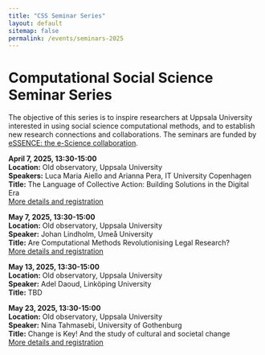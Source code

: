 ```yaml
---
title: "CSS Seminar Series"
layout: default
sitemap: false
permalink: /events/seminars-2025
---
```


# Computational Social Science Seminar Series

The objective of this series is to inspire researchers at Uppsala University interested in using social science computational methods, and to establish new research connections and collaborations. The seminars are funded by [eSSENCE: the e-Science collaboration](https://www.essenceofescience.se/w/es/).

**April 7, 2025, 13:30-15:00**  
**Location:** Old observatory, Uppsala University  
**Speakers:** Luca Maria Aiello and Arianna Pera, IT University Copenhagen  
**Title:** The Language of Collective Action: Building Solutions in the Digital Era  
[More details and registration](https://uucsslab.github.io/events/seminars-2025/aiello)  

**May 7, 2025, 13:30-15:00**  
**Location:** Old observatory, Uppsala University  
**Speaker:** Johan Lindholm, Umeå University  
**Title:** Are Computational Methods Revolutionising Legal Research?  
[More details and registration](https://uucsslab.github.io/events/seminars-2025/lindholm)  

**May 13, 2025, 13:30-15:00**  
**Location:** Old observatory, Uppsala University  
**Speaker:** Adel Daoud, Linköping University  
**Title:** TBD  

**May 23, 2025, 13:30-15:00**  
**Location:** Old observatory, Uppsala University  
**Speaker:** Nina Tahmasebi, University of Gothenburg  
**Title:** Change is Key! And the study of cultural and societal change  
[More details and registration](https://uucsslab.github.io/events/seminars-2025/tahmasebi)  
